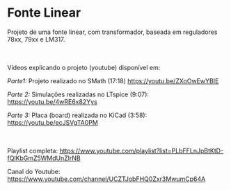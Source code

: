 # Fonte Linear
Projeto de uma fonte linear, com transformador, baseada em reguladores 78xx, 79xx e LM317.
<br><br><br>


Vídeos explicando o projeto (youtube) disponível em:

*Parte1:* Projeto realizado no SMath (17:18) https://youtu.be/ZXoOwEwYBIE

*Parte 2:* Simulações realizadas no LTspice (9:07): https://youtu.be/4wRE6x82Yys

*Parte 3:* Placa (board) realizada no KiCad (3:58): https://youtu.be/ecJSVgTA0PM
<br><br><br>


Playlist completa: https://www.youtube.com/playlist?list=PLbFFLnJpBtKtD-fQlKbGmZ5WMdUnZlrNB

Canal do Youtube:  https://www.youtube.com/channel/UCZTJobFHQ0Zxr3MwumCp64A
